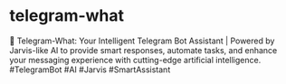 # telegram-what
🚀 Telegram-What: Your Intelligent Telegram Bot Assistant | Powered by Jarvis-like AI to provide smart responses, automate tasks, and enhance your messaging experience with cutting-edge artificial intelligence. #TelegramBot #AI #Jarvis #SmartAssistant
